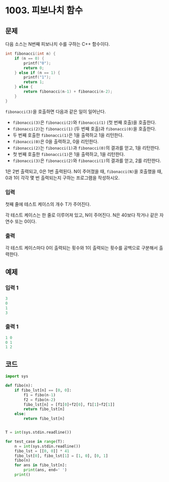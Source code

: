 #  1003. 피보나치 함수

## 문제

다음 소스는 N번째 피보나치 수를 구하는 C++ 함수이다.

```c++
int fibonacci(int n) {
    if (n == 0) {
        printf("0");
        return 0;
    } else if (n == 1) {
        printf("1");
        return 1;
    } else {
        return fibonacci(n-1) + fibonacci(n-2);
    }
}
```

`fibonacci(3)`을 호출하면 다음과 같은 일이 일어난다.

- `fibonacci(3)`은 `fibonacci(2)`와 `fibonacci(1)` (첫 번째 호출)을 호출한다.
- `fibonacci(2)`는 `fibonacci(1)` (두 번째 호출)과 `fibonacci(0)`을 호출한다.
- 두 번째 호출한 `fibonacci(1)`은 1을 출력하고 1을 리턴한다.
- `fibonacci(0)`은 0을 출력하고, 0을 리턴한다.
- `fibonacci(2)`는 `fibonacci(1)`과 `fibonacci(0)`의 결과를 얻고, 1을 리턴한다.
- 첫 번째 호출한 `fibonacci(1)`은 1을 출력하고, 1을 리턴한다.
- `fibonacci(3)`은 `fibonacci(2)`와 `fibonacci(1)`의 결과를 얻고, 2를 리턴한다.

1은 2번 출력되고, 0은 1번 출력된다. N이 주어졌을 때, `fibonacci(N)`을 호출했을 때, 0과 1이 각각 몇 번 출력되는지 구하는 프로그램을 작성하시오.



### 입력

첫째 줄에 테스트 케이스의 개수 T가 주어진다.

각 테스트 케이스는 한 줄로 이루어져 있고, N이 주어진다. N은 40보다 작거나 같은 자연수 또는 0이다.

### 출력

각 테스트 케이스마다 0이 출력되는 횟수와 1이 출력되는 횟수를 공백으로 구분해서 출력한다.





## 예제

### 입력 1

```python
3
0
1
3
```



### 출력 1

```python
1 0
0 1
1 2
```





## 코드

```python
import sys

def fibo(n):
    if fibo_lst[n] == [0, 0]:
        f1 = fibo(n-1)
        f2 = fibo(n-2)
        fibo_lst[n] = [f1[0]+f2[0], f1[1]+f2[1]]
        return fibo_lst[n]
    else:
        return fibo_lst[n]


T = int(sys.stdin.readline())

for test_case in range(T):
    n = int(sys.stdin.readline())
    fibo_lst = [[0, 0]] * 41
    fibo_lst[0], fibo_lst[1] = [1, 0], [0, 1]
    fibo(n)
    for ans in fibo_lst[n]:
        print(ans, end=' ')
    print()
```

